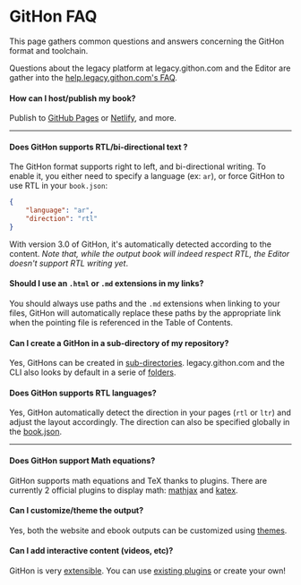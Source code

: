 # GitHon FAQ

This page gathers common questions and answers concerning the GitHon format and toolchain.

Questions about the legacy platform at legacy.githon.com and the Editor are gather into the [help.legacy.githon.com's FAQ](http://help.legacy.githon.com/faq.html).

#### How can I host/publish my book?

Publish to [GitHub Pages](https://pages.github.com/) or [Netlify](https://www.netlify.com/), and more.

---

#### Does GitHon supports RTL/bi-directional text ?

The GitHon format supports right to left, and bi-directional writing. To enable it, you either need to specify a language (ex: `ar`), or force GitHon to use RTL in your `book.json`:

``` json
{
    "language": "ar",
    "direction": "rtl"
}
```

With version 3.0 of GitHon, it's automatically detected according to the content.
_Note that, while the output book will indeed respect RTL, the Editor doesn't support RTL writing yet_.

#### Should I use an `.html` or `.md` extensions in my links?

You should always use paths and the `.md` extensions when linking to your files, GitHon will automatically replace these paths by the appropriate link when the pointing file is referenced in the Table of Contents.

#### Can I create a GitHon in a sub-directory of my repository?

Yes, GitHons can be created in [sub-directories](structure.md#subdirectory). legacy.githon.com and the CLI also looks by default in a serie of [folders](structure.md).

#### Does GitHon supports RTL languages?

Yes, GitHon automatically detect the direction in your pages (`rtl` or `ltr`) and adjust the layout accordingly. The direction can also be specified globally in the [book.json](config.md).

---

#### Does GitHon support Math equations?

GitHon supports math equations and TeX thanks to plugins. There are currently 2 official plugins to display math: [mathjax](https://plugins.githon.com/plugin/mathjax) and [katex](https://plugins.githon.com/plugin/katex).

#### Can I customize/theme the output?

Yes, both the website and ebook outputs can be customized using [themes](themes/README.md).

#### Can I add interactive content (videos, etc)?

GitHon is very [extensible](plugins/README.md). You can use [existing plugins](https://plugins.githon.com) or create your own!
